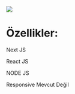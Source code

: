 <img src="https://i.hizliresim.com/jo5ebx1.png">
<h1>Özellikler:</h1>
<p>Next JS</p>
<p>React JS</p>
<p>NODE JS</p>
<p>Responsive Mevcut Değil</p>
